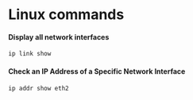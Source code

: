 # Linux commands

#### Display all network interfaces
```
ip link show
```
#### Check an IP Address of a Specific Network Interface
```
ip addr show eth2
```
